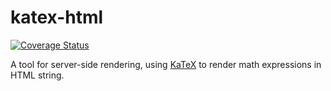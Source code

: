 # katex-html

[![Coverage Status](https://coveralls.io/repos/github/wuxianucw/katex-html/badge.svg?branch=main)](https://coveralls.io/github/wuxianucw/katex-html?branch=main)

A tool for server-side rendering, using [KaTeX](https://github.com/KaTeX/KaTeX) to render math expressions in HTML string.

